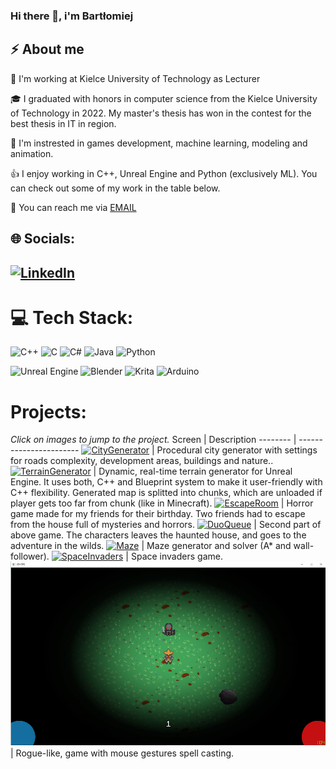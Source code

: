 ### Hi there 👋, i'm Bartłomiej

<!--
**Yorshka-Vermilion/Yorshka-Vermilion** is a ✨ _special_ ✨ repository because its `README.md` (this file) appears on your GitHub profile.

Here are some ideas to get you started:

- 🔭 I’m currently working on ...
- 🌱 I'm lecturer at the Kielce University of Technology
- 👯 I’m looking to collaborate on ...
- 🤔 I’m looking for help with ...
- 💬 Ask me about ...
- 📫 How to reach me: ...
- 😄 Pronouns: ...
- ⚡ Fun fact: ...
-->

## :zap: About me

:office: I'm working at Kielce University of Technology as Lecturer

:mortar_board: I graduated with honors in computer science from the Kielce University of Technology in 2022. My master's thesis has won in the contest for the best thesis in IT in region.

:book: I'm instrested in games development, machine learning, modeling and animation. 

:+1: I enjoy working in C++, Unreal Engine and Python (exclusively ML). You can check out some of my work in the table below.

:email: You can reach me via [EMAIL](mailto:proarc98@gmail.com)

## 🌐 Socials:
[![LinkedIn](https://img.shields.io/badge/LinkedIn-%230077B5.svg?logo=linkedin&logoColor=white)](https://www.linkedin.com/in/bart%C5%82omiej-marzec-0567b42b0/)
---
# 💻 Tech Stack:
![C++](https://img.shields.io/badge/c++-%2300599C.svg?style=for-the-badge&logo=c%2B%2B&logoColor=white) ![C](https://img.shields.io/badge/c-%2300599C.svg?style=for-the-badge&logo=c&logoColor=white) ![C#](https://img.shields.io/badge/c%23-%23239120.svg?style=for-the-badge&logo=csharp&logoColor=white) ![Java](https://img.shields.io/badge/java-%23ED8B00.svg?style=for-the-badge&logo=openjdk&logoColor=white) ![Python](https://img.shields.io/badge/python-3670A0?style=for-the-badge&logo=python&logoColor=ffdd54) 

![Unreal Engine](https://img.shields.io/badge/unrealengine-%23313131.svg?style=for-the-badge&logo=unrealengine&logoColor=white) ![Blender](https://img.shields.io/badge/blender-%23F5792A.svg?style=for-the-badge&logo=blender&logoColor=white) ![Krita](https://img.shields.io/badge/Krita-203759?style=for-the-badge&logo=krita&logoColor=EEF37B) ![Arduino](https://img.shields.io/badge/-Arduino-00979D?style=for-the-badge&logo=Arduino&logoColor=white) 

# Projects:
_Click on images to jump to the project._
Screen     | Description
-------- | -----------------------
[![CityGenerator](https://github.com/Yorshka-Vermilion/UnrealEngine---City-Generator/assets/59543577/0d6b380b-df5f-4344-907d-434774d8bbca)](https://github.com/Yorshka-Vermilion/UnrealEngine---City-Generator?tab=readme-ov-file) | Procedural city generator with settings for roads complexity, development areas, buildings and nature..
[![TerrainGenerator](https://github.com/Yorshka-Vermilion/UnrealEngine---Terrain-Generator/assets/59543577/4d67ebec-9821-4236-b8b9-4d14d7eb9392)](https://github.com/Yorshka-Vermilion/UnrealEngine---Terrain-Generator) | Dynamic, real-time terrain generator for Unreal Engine. It uses both, C++ and Blueprint system to make it user-friendly with C++ flexibility. Generated map is splitted into chunks, which are unloaded if player gets too far from chunk (like in Minecraft).
[![EscapeRoom](https://github.com/Kamien-Kowala/-GAME-EscapeRoom/blob/main/Screens/480_20230222155738_1.png?raw=true)](https://github.com/Yorshka-Vermilion/-GAME-EscapeRoom) | Horror game made for my friends for their birthday. Two friends had to escape from the house full of mysteries and horrors. 
[![DuoQueue](https://github.com/Kamien-Kowala/-GAME-DuoQueue/blob/main/Screeny/480_20230222114033_1.png?raw=true)](https://github.com/Yorshka-Vermilion/-GAME-DuoQueue) | Second part of above game. The characters leaves the haunted house, and goes to the adventure in the wilds.
[![Maze](https://github.com/Yorshka-Vermilion/UnrealEngine---Maze-generator-and-solver/assets/59543577/9b09d709-4520-4214-ac6e-f13b33e93ae5)](https://github.com/Yorshka-Vermilion/UnrealEngine---Maze-generator-and-solver) | Maze generator and solver (A* and wall-follower).
[![SpaceInvaders](https://github.com/Yorshka-Vermilion/Projekt-C/assets/59543577/8db3ebd7-b8c6-400f-a981-f90dec8417bb)](https://github.com/Yorshka-Vermilion/Space-Invaders---Allegro-C) | Space invaders game.
[![Wizard](https://github.com/Armata-Strigoi/Gra-2D-RPG/blob/main/3.PNG?raw=true)](https://github.com/Yorshka-Vermilion/Gra-2D-RPG) | Rogue-like, game with mouse gestures spell casting.
